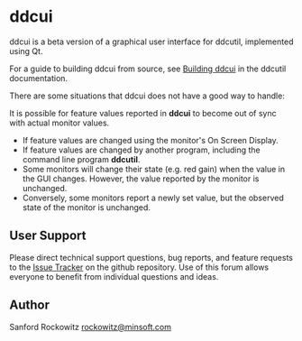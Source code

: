 **ddcui**
=======

ddcui is a beta version of a graphical user interface for ddcutil, implemented using Qt. 

For a guide to building ddcui from source, see [Building ddcui](http://www.ddcutil.com/building_ddcui)
in the ddcutil documentation.

There are some situations that ddcui does not have a good way to handle:

It is possible for feature values reported in **ddcui** to become out of sync with actual monitor 
values.
- If feature values are changed using the monitor's On Screen Display. 
- If feature values are changed by another program, including the command line program **ddcutil**. 
- Some monitors will change their state (e.g. red gain) when the value in the GUI changes.
However, the value reported by the monitor is unchanged.
- Conversely, some monitors report a newly set value, but the observed state of the monitor
is unchanged.


## User Support

Please direct technical support questions, bug reports, and feature requests to the
[Issue Tracker](https://github.com/rockowitz/ddcui/issues) on the github repository.
Use of this forum allows everyone to benefit from individual questions and ideas.


## Author

Sanford Rockowitz  <rockowitz@minsoft.com>
